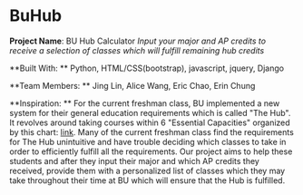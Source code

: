 # BuHub

**Project Name**: BU Hub Calculator
_Input your major and AP credits to receive a selection of classes which will fulfill remaining hub credits_

**Built With: ** Python, HTML/CSS(bootstrap), javascript, jquery, Django

**Team Members: ** Jing Lin, Alice Wang, Eric Chao, Erin Chung

**Inspiration: ** For the current freshman class, BU implemented a new system for their general
education requirements which is called "The Hub". It revolves around taking courses within 6
"Essential Capacities" organized by this chart: [link](http://https://www.bu.edu/sargent/files/2018/06/BUHub-2.jpg).
Many of the current freshman class find the requirements for The Hub unintuitive and have trouble deciding
which classes to take in order to efficiently fulfill all the requirements. Our project aims to help these
students and after they input their major and which AP credits they received, provide them with a personalized list
of classes which they may take throughout their time at BU which will ensure that the Hub is fulfilled.